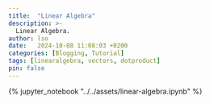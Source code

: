 ```yaml
---
title:  "Linear Algebra"
description: >-
  Linear Algebra.
author: lso
date:   2024-10-08 11:08:03 +0200
categories: [Blogging, Tutorial]
tags: [linearalgebra, vectors, dotproduct]
pin: false
---
```


{% jupyter_notebook "../../assets/linear-algebra.ipynb" %}